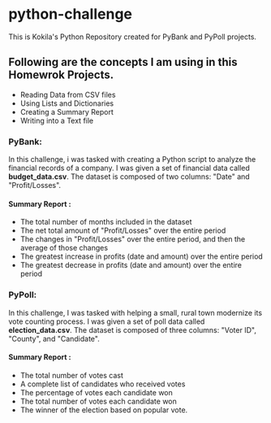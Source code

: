 # python-challenge
This is Kokila's Python Repository created for PyBank and PyPoll projects.

## Following are the concepts I am using in this Homewrok Projects.
* Reading Data from CSV files
* Using Lists and Dictionaries
* Creating a Summary Report 
* Writing into a Text file

### PyBank:
In this challenge, i was tasked with creating a Python script to analyze the financial records of a company. I was given a set of financial data called **budget_data.csv**. The dataset is composed of two columns: "Date" and "Profit/Losses".
#### Summary Report :
* The total number of months included in the dataset
* The net total amount of "Profit/Losses" over the entire period
* The changes in "Profit/Losses" over the entire period, and then the average of those changes
* The greatest increase in profits (date and amount) over the entire period
* The greatest decrease in profits (date and amount) over the entire period


### PyPoll:
In this challenge, I was tasked with helping a small, rural town modernize its vote counting process. I was given a set of poll data called **election_data.csv**. The dataset is composed of three columns: "Voter ID", "County", and "Candidate".
#### Summary Report :
* The total number of votes cast
* A complete list of candidates who received votes
* The percentage of votes each candidate won
* The total number of votes each candidate won
* The winner of the election based on popular vote.
